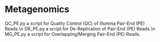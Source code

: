 # Metagenomics
QC_PE.py  a script for Quality Control (QC) of Illumina Pair-End (PE) Reads.\n
DR_PE.py  a script for De-Replication of Pair-End (PE) Reads.\n
MG_PE.py  a script for Overlapping/Merging Pair-End (PE) Reads.
